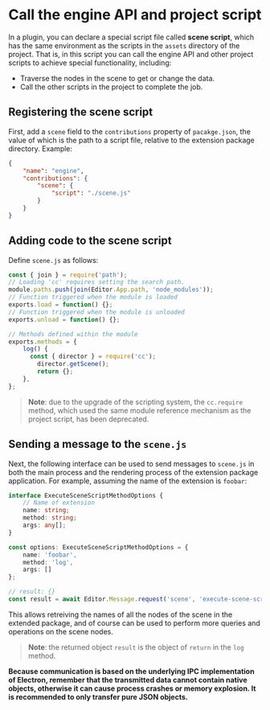 # Call the engine API and project script

In a plugin, you can declare a special script file called **scene script**, which has the same environment as the scripts in the `assets` directory of the project. That is, in this script you can call the engine API and other project scripts to achieve special functionality, including:

- Traverse the nodes in the scene to get or change the data.
- Call the other scripts in the project to complete the job.

## Registering the scene script

First, add a `scene` field to the `contributions` property of `pacakge.json`, the value of which is the path to a script file, relative to the extension package directory. Example:

```json
{
    "name": "engine",
    "contributions": {
        "scene": {
            "script": "./scene.js"
        } 
    }
}
```

## Adding code to the scene script

Define `scene.js` as follows:

```javascript
const { join } = require('path');
// Loading 'cc' requires setting the search path.
module.paths.push(join(Editor.App.path, 'node_modules'));
// Function triggered when the module is loaded
exports.load = function() {};
// Function triggered when the module is unloaded
exports.unload = function() {};

// Methods defined within the module
exports.methods = {
    log() {
      const { director } = require('cc');
        director.getScene();
        return {};
    },
};
```

> **Note**: due to the upgrade of the scripting system, the `cc.require` method, which used the same module reference mechanism as the project script, has been deprecated.

## Sending a message to the `scene.js`

Next, the following interface can be used to send messages to `scene.js` in both the main process and the rendering process of the extension package application. For example, assuming the name of the extension is `foobar`:

```typescript
interface ExecuteSceneScriptMethodOptions {
    // Name of extension
    name: string;
    method: string;
    args: any[];
}

const options: ExecuteSceneScriptMethodOptions = {
    name: 'foobar',
    method: 'log',
    args: []
};

// result: {}
const result = await Editor.Message.request('scene', 'execute-scene-script', options);
```

This allows retreiving the names of all the nodes of the scene in the extended package, and of course can be used to perform more queries and operations on the scene nodes.

> **Note**: the returned object `result` is the object of `return` in the `log` method.

**Because communication is based on the underlying IPC implementation of Electron, remember that the transmitted data cannot contain native objects, otherwise it can cause process crashes or memory explosion. It is recommended to only transfer pure JSON objects.**
